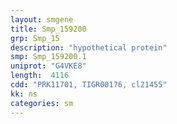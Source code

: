 ```yaml
---
layout: smgene
title: Smp_159200
grp: Smp_15
description: "hypothetical protein"
smp: Smp_159200.1
uniprot: "G4VKE8"
length:  4116
cdd: "PRK11701, TIGR00176, cl21455"
kk: ns
categories: sm
---
```


